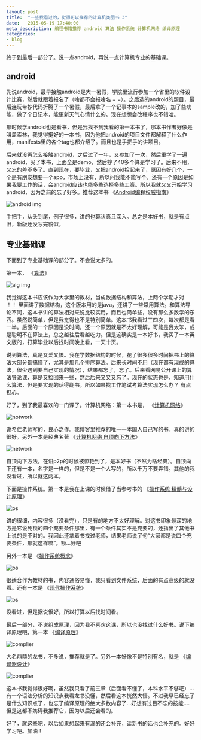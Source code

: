 ```yaml
---
layout: post
title:  "一些我看过的，觉得可以推荐的计算机类图书 3"
date:   2015-05-19 17:40:00
meta_description: 编程书籍推荐 android 算法 操作系统 计算机网络 编译原理
categories:
- blog
---
```


终于到最后一部分了。说一点android，再说一点计算机专业的基础课。

## android

先说android，最早接触android是大一暑假，学院里流行参加一个省里的软件设计比赛，然后就跟着报名了（啥都不会报啥名 = =）。之后选的android的题目，最后连玩带抄代码折腾了一个暑假，最后拿了一个记事本的sample改的，加了些功能，做了个日记本，能更新天气心情什么的。现在想想会改程序也不错哈。

那时候学android也是看书，但是我找不到我看的第一本书了，那本书作者好像是叫盖索林，我觉得挺好的一本书，因为他把android的项目文件都解释了什么作用，manifests里的各个tag也都介绍了。而且也是手把手的讲项目。

后来就没再怎么接触android，之后过了一年，又参加了一次，然后重学了一遍android，买了本书，上面全是demo，然后抄了40多个算是学习了。后来不用，又忘的差不多了。直到现在，要毕业，又把android拾起来了，原因有好几个，一个是有朋友想要一个app，市场上没有，所以问我能不能写个，还有一个原因是如果我要工作的话，会android应该也能多些选择多些工资。所以我就又又开始学习android，因为之前的忘了好多。推荐这本书 《[Android编程权威指南][android]》 

![android img](http://img3.douban.com/lpic/s27969351.jpg) 

手把手，从头到尾，例子很多，讲的也算认真且深入。总之是本好书，就是有点旧，新版还没写完貌似。

## 专业基础课

下面到了专业基础课的部分了。不会说太多的。

第一本， 《[算法][alg]》 

![alg img](http://img3.douban.com/lpic/s28322243.jpg)

我觉得这本书应该作为大学里的教材，当成数据结构和算法，上两个学期才对 ！！ 里面讲了数据结构，这个版本用的是java，还讲了一些常用算法。和算法导论不同，这本书讲的算法相对来说比较实用，而且也简单些，没有那么多数学的东西。虽然说简单，但是我觉得也不是特别简单。这本书我看过三四次，每次都是看一半。后面的一个原因是没时间，还一个原因就是不太好理解，可能是我太笨，或是聪明不在算法上，总之越往后看越吃力。但是这确实是一本好书，我买了一本英文版的，打算毕业以后找时间晚上看，一天十页。

说到算法，真是又爱又恨。我在学数据结构的时候，花了很多很多时间把书上的算法大部分都搞懂了，尤其是那几个排序算法。后来长时间不用（现在都有现成的算法，很少遇到要自己实现的情况），结果都忘了，忘了。后来看网易公开课上的算法导论课，算是又捡回来一些，然后后来又又又忘了。现在的状态也是，知道用什么算法，但是要实现的话得翻书。所以如果找工作笔试考算法实现怎么办？ 有点担心。

好了，到了我最喜欢的一门课了。计算机网络：第一本书是， 《[计算机网络][network1]》 

![notwork](http://img3.douban.com/lpic/s3296854.jpg)  

谢希仁老师写的，良心之作。我博客里推荐的唯一一本国人自己写的书。真的讲的很好。另外一本是经典名著 《[计算机网络 自顶向下方法][network2]》 

![network](http://img3.douban.com/lpic/s3809370.jpg) 

自顶向下方法，在讲p2p的时候被惊艳到了，是本好书（不然为啥经典）。自顶向下还有一本，名字是一样的，但是不是一个人写的，所以千万不要弄错。其他的我没看过，所以就这两本。

下面是操作系统。第一本是我在上课的时候借了当参考书的 《[操作系统 精髓与设计原理][os1]》 

![os](http://img3.douban.com/lpic/s24409884.jpg) 

讲的很细，内容很多（没看完），只是有的地方不太好理解。对这书印象最深的地方是它说死锁的四个充要条件那里，有一个条件其实不是充要的，还指出了其他书上说的是不对的。我因此还拿着书找过老师，结果老师说了句“大家都是说四个充要条件，那就这样嘛”。额...好吧

另外一本是 《[操作系统概念][os2]》 

![os](http://img3.douban.com/lpic/s26014820.jpg)  

很适合作为教材的书，内容通俗易懂，我只看到文件系统，后面的有点高级的就没看。还有一本是 《[现代操作系统][os3]》 

![os](http://img3.douban.com/lpic/s3895413.jpg)

没看过，但是据说很好，所以打算以后找时间看。

最后一部分，不说组成原理，因为我不喜欢这课，所以也没找过什么好书。说下编译原理吧，第一本 《[编译原理][complier1]》 

![complier](http://img3.douban.com/lpic/s3392161.jpg) 

大名鼎鼎的龙书，不多说，推荐就是了。另外一本好像不是特别有名，就是 《[编译器设计][complier2]》 

![complier](http://img3.douban.com/lpic/s24486602.jpg) 

这本书我觉得很好啊，虽然我只看了前三章（后面看不懂了，本科水平不够吧）...有一个语法分析的知识点我看龙书没懂，然后看这本恍然大悟。不过我早已经忘了是什么知识点了，也忘了编译原理的绝大多数内容了...好想有过目不忘的技能....但是这都不妨碍我推荐它，因为以后还会看的。

好了，就这些吧，以后如果想起来有漏的还会补充，读新书的话也会补充的。好好学习吧。加油！


[android]: http://book.douban.com/subject/25848404/

[alg]: http://book.douban.com/subject/19952400/

[network1]: http://book.douban.com/subject/2970300/
[network2]: http://book.douban.com/subject/1391207/

[os1]: http://book.douban.com/subject/20152598/
[os2]: http://book.douban.com/subject/2109679/
[os3]: http://book.douban.com/subject/3852290/

[complier1]: http://book.douban.com/subject/3296317/
[complier2]: http://book.douban.com/subject/20436488/
